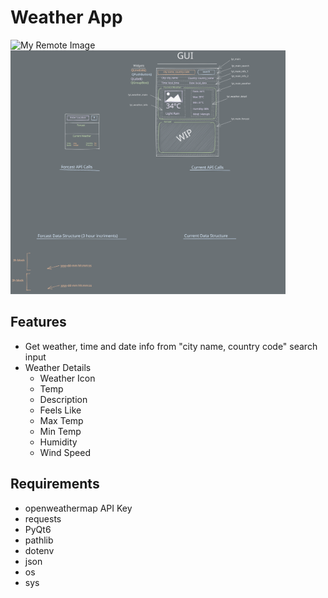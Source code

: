 # Weather App
![My Remote Image](https://i.imgur.com/sxvwMsf.png)  <img src="design.excalidraw.svg" alt="My Icon" width="440" height="390">

## Features
- Get weather, time and date info from "city name, country code" search input
- Weather Details
    - Weather Icon
    - Temp
    - Description
    - Feels Like
    - Max Temp
    - Min Temp
    - Humidity
    - Wind Speed

## Requirements
- openweathermap API Key
- requests
- PyQt6
- pathlib
- dotenv
- json
- os
- sys

